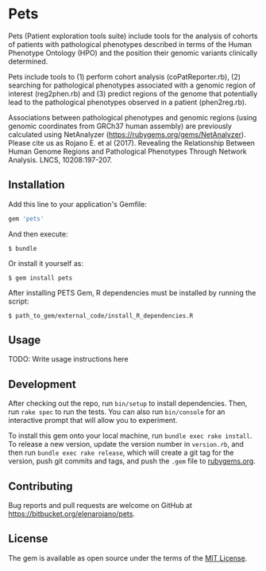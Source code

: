 # Pets

Pets (Patient exploration tools suite) include tools for the analysis of cohorts of patients with pathological phenotypes described in terms of the Human Phenotype Ontology (HPO) and the position their genomic variants clinically determined. 

Pets include tools to (1) perform cohort analysis (coPatReporter.rb), (2) searching for pathological phenotypes associated with a genomic region of interest (reg2phen.rb) and (3) predict regions of the genome that potentially lead to the pathological phenotypes observed in a patient (phen2reg.rb).

Associations between pathological phenotypes and genomic regions (using genomic coordinates from GRCh37 human assembly) are previously calculated using NetAnalyzer (https://rubygems.org/gems/NetAnalyzer). Please cite us as Rojano E. et al (2017). Revealing the Relationship Between Human Genome Regions and Pathological Phenotypes Through Network Analysis. LNCS, 10208:197-207.

## Installation

Add this line to your application's Gemfile:

```ruby
gem 'pets'
```

And then execute:

    $ bundle

Or install it yourself as:

    $ gem install pets


After installing PETS Gem, R dependencies must be installed by running the script:

    $ path_to_gem/external_code/install_R_dependencies.R

## Usage

TODO: Write usage instructions here

## Development

After checking out the repo, run `bin/setup` to install dependencies. Then, run `rake spec` to run the tests. You can also run `bin/console` for an interactive prompt that will allow you to experiment.

To install this gem onto your local machine, run `bundle exec rake install`. To release a new version, update the version number in `version.rb`, and then run `bundle exec rake release`, which will create a git tag for the version, push git commits and tags, and push the `.gem` file to [rubygems.org](https://rubygems.org).

## Contributing

Bug reports and pull requests are welcome on GitHub at https://bitbucket.org/elenarojano/pets.


## License

The gem is available as open source under the terms of the [MIT License](http://opensource.org/licenses/MIT).

